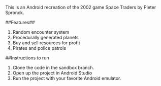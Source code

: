 

This is an Android recreation of the 2002 game Space Traders by Pieter Spronck. 

##Features##

1. Random encounter system
2. Procedurally generated planets
3. Buy and sell resources for profit
4. Pirates and police patrols

##Instructions to run
1. Clone the code in the sandbox branch.
2. Open up the project in Android Studio
3. Run the project with your favorite Android emulator.
